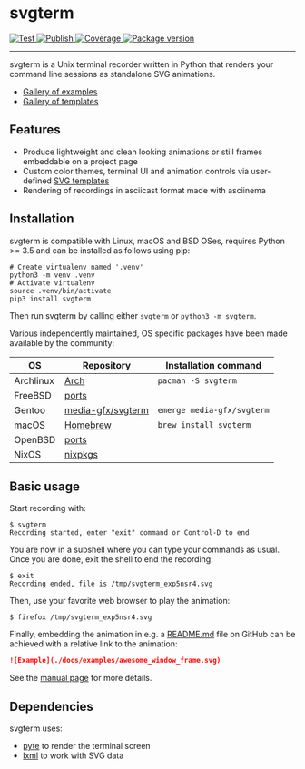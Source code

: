 # svgterm

<a href="https://github.com/khulnasoft-lab/svgterm/actions/workflows/test.yml" target="_blank">
    <img src="https://github.com/khulnasoft-lab/svgterm/actions/workflows/test.yml/badge.svg" alt="Test">
</a>
<a href="https://github.com/khulnasoft-lab/svgterm/actions/workflows/publish.yml" target="_blank">
    <img src="https://github.com/khulnasoft-lab/svgterm/actions/workflows/publish.yml/badge.svg" alt="Publish">
</a>
<a href="https://coverage-badge.samuelcolvin.workers.dev/redirect/khulnasoft-lab/svgterm" target="_blank">
    <img src="https://coverage-badge.samuelcolvin.workers.dev/khulnasoft-lab/svgterm.svg" alt="Coverage">
<a href="https://pypi.org/project/svgterm" target="_blank">
    <img src="https://img.shields.io/pypi/v/svgterm?color=%2334D058&label=pypi%20package" alt="Package version">
</a>

---

svgterm is a Unix terminal recorder written in Python that renders your command
line sessions as standalone SVG animations.

* [Gallery of examples](https://khulnasoft-lab.github.io/svgterm/pages/examples.html)
* [Gallery of templates](https://khulnasoft-lab.github.io/svgterm/pages/templates.html)

## Features
* Produce lightweight and clean looking animations or still frames embeddable on a project page
* Custom color themes, terminal UI and animation controls via user-defined [SVG templates](man/svgterm-templates.md)
* Rendering of recordings in asciicast format made with asciinema

## Installation
svgterm is compatible with Linux, macOS and BSD OSes, requires Python >= 3.5 and can be installed as follows using pip:
```shell
# Create virtualenv named '.venv'
python3 -m venv .venv
# Activate virtualenv
source .venv/bin/activate
pip3 install svgterm
```
Then run svgterm by calling either `svgterm` or `python3 -m svgterm`.

Various independently maintained, OS specific packages have been made available by the community:

| OS       | Repository  | Installation command  |
|----------|-------------|---|
| Archlinux  | [Arch](https://www.archlinux.org/packages/community/any/svgterm/)  |`pacman -S svgterm`   |
| FreeBSD | [ports](https://www.freshports.org/graphics/py-svgterm) | |
| Gentoo | [media-gfx/svgterm](https://packages.gentoo.org/packages/media-gfx/svgterm) | `emerge media-gfx/svgterm`|
| macOS  | [Homebrew](https://formulae.brew.sh/formula/svgterm)  |`brew install svgterm`   |
| OpenBSD  | [ports](https://github.com/openbsd/ports/tree/master/graphics/svgterm)  |   |
| NixOS | [nixpkgs](https://github.com/NixOS/nixpkgs/blob/master/pkgs/tools/misc/svgterm/) | |


## Basic usage
Start recording with:

```
$ svgterm
Recording started, enter "exit" command or Control-D to end
```

You are now in a subshell where you can type your commands as usual.
Once you are done, exit the shell to end the recording:

```
$ exit
Recording ended, file is /tmp/svgterm_exp5nsr4.svg
```
Then, use your favorite web browser to play the animation:
```
$ firefox /tmp/svgterm_exp5nsr4.svg
```

Finally, embedding the animation in e.g. a [README.md](README.md) file on GitHub can
be achieved with a relative link to the animation:
```markdown
![Example](./docs/examples/awesome_window_frame.svg)
```

See the [manual page](man/svgterm.md) for more details.

## Dependencies
svgterm uses:
* [pyte](https://github.com/selectel/pyte) to render the terminal screen
* [lxml](https://github.com/lxml/lxml) to work with SVG data
